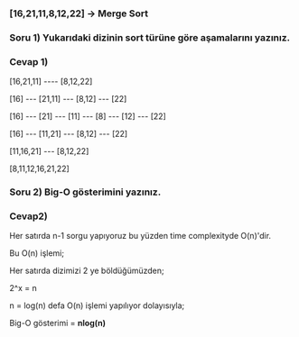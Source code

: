 ### **[16,21,11,8,12,22]** -> Merge Sort

### **Soru 1)** Yukarıdaki dizinin sort türüne göre aşamalarını yazınız.

### **Cevap 1)** 

[16,21,11] ---- [8,12,22]

[16] --- [21,11] --- [8,12] --- [22]

[16] --- [21] --- [11] --- [8] --- [12] --- [22]

[16] --- [11,21] --- [8,12] --- [22]

[11,16,21] --- [8,12,22]

[8,11,12,16,21,22]

### **Soru 2)** Big-O gösterimini yazınız.

### **Cevap2)**
 Her satırda n-1 sorgu yapıyoruz bu yüzden time complexityde O(n)'dir. 
 
 Bu O(n) işlemi;
 
 Her satırda dizimizi 2 ye böldüğümüzden;
 
  2^x = n
  
   n = log(n) defa O(n) işlemi yapılıyor dolayısıyla;

   Big-O gösterimi = **nlog(n)**

